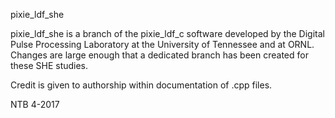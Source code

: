 pixie_ldf_she

pixie_ldf_she is a branch of the pixie_ldf_c software developed by the Digital Pulse Processing Laboratory at the University of Tennessee and at ORNL. Changes are large enough that a dedicated branch has been created for these SHE studies. 

Credit is given to authorship within documentation of .cpp files. 

NTB 4-2017
